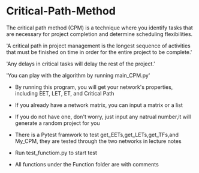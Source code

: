 # Critical-Path-Method
The critical path method (CPM) is a technique where you identify tasks that are necessary for project completion and determine scheduling flexibilities.

'A critical path in project management is the longest sequence of activities that must be finished on time in order for the entire project to be complete.' 

'Any delays in critical tasks will delay the rest of the project.'

'You can play with the algorithm by running main_CPM.py'

* By running this program, you will get your network's properties, including EET, LET, ET, and Critical Path

* If you already have a network matrix, you can input a matrix or a list

* If you do not have one, don't worry, just input any natrual number,it will generate a random project for you

* There is a Pytest framwork to test get_EETs,get_LETs,get_TFs,and My_CPM, they are tested through the two networks in lecture notes
  
* Run test_functiom.py to start test
  
* All functions under the Function folder are with comments
  
